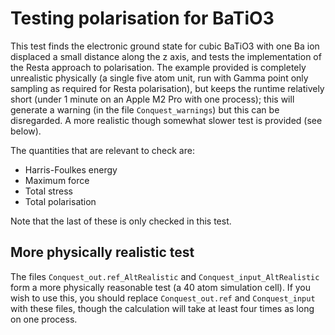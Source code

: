 # Testing polarisation for BaTiO3

This test finds the electronic ground state for cubic BaTiO3 with one Ba ion displaced a small distance along the z axis, and tests the implementation of the Resta approach to polarisation.  The example provided is completely unrealistic physically (a single five atom unit, run with Gamma point only sampling as required for Resta polarisation), but keeps the runtime relatively short (under 1 minute on an Apple M2 Pro with one process); this will generate a warning (in the file `Conquest_warnings`) but this can be disregarded.  A more realistic though somewhat slower test is provided (see below).

The quantities that are relevant to check are:

 * Harris-Foulkes energy
 * Maximum force
 * Total stress
 * Total polarisation

Note that the last of these is only checked in this test.

## More physically realistic test

The files `Conquest_out.ref_AltRealistic` and `Conquest_input_AltRealistic` form a more physically reasonable test (a 40 atom simulation cell).  If you wish to use this, you should replace `Conquest_out.ref` and `Conquest_input` with these files, though the calculation will take at least four times as long on one process.